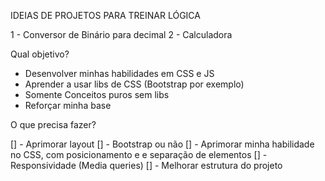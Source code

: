 IDEIAS DE PROJETOS PARA TREINAR LÓGICA

1 - Conversor de Binário para decimal
2 - Calculadora



Qual objetivo?
- Desenvolver minhas habilidades em CSS e JS
- Aprender a usar libs de CSS (Bootstrap por exemplo)
- Somente Conceitos puros sem libs
- Reforçar minha base

O que precisa fazer?

[] - Aprimorar layout
[] - Bootstrap ou não
[] - Aprimorar minha habilidade no CSS, com posicionamento e e separação de elementos
[] - Responsividade (Media queries)
[] - Melhorar estrutura do projeto